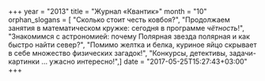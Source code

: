 +++
year = "2013"
title = "Журнал «Квантик»"
month = "10"
orphan_slogans = [ "Сколько стоит честь ковбоя?", "Продолжаем занятия в математическом кружке: сегодня в программе _чётность_!", "Знакомимся с астрономией: почему Полярная звезда полярная и как быстро найти север?", "Помимо желтка и белка, куриное яйцо скрывает в себе множество физических загадок!", "Конкурсы, детективы, задачи-картинки ... ужасно интересно!",]
date = "2017-05-25T15:27:43+03:00"
+++
